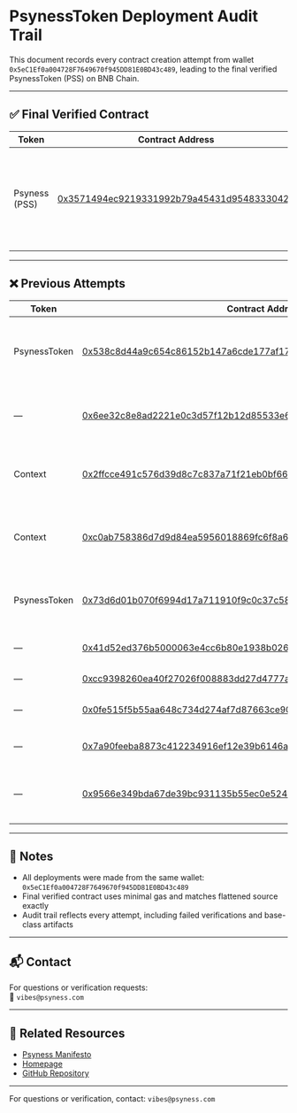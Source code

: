 # PsynessToken Deployment Audit Trail

This document records every contract creation attempt from wallet `0x5eC1Ef0a004728F7649670f945DD81E0BD43c489`, leading to the final verified PsynessToken (PSS) on BNB Chain.

---

## ✅ Final Verified Contract

| Token         | Contract Address                                                                 | Status          | Notes                                                                 |
|---------------|-----------------------------------------------------------------------------------|------------------|-----------------------------------------------------------------------|
| Psyness (PSS) | [0x3571494ec9219331992b79a45431d95483330420](https://bscscan.com/address/0x3571494ec9219331992b79a45431d95483330420) | ✅ Verified       | Final deployment with verified source, ABI exposed, token tracker active |

---

## ❌ Previous Attempts

| Token         | Contract Address                                                                 | Status          | Notes                                                                 |
|---------------|-----------------------------------------------------------------------------------|------------------|-----------------------------------------------------------------------|
| PsynessToken  | [0x538c8d44a9c654c86152b147a6cde177af175ef51488ff07c4b38b62745dceae](https://bscscan.com/address/0x538c8d44a9c654c86152b147a6cde177af175ef51488ff07c4b38b62745dceae) | ❌ Oversized      | 20× gas of final version, failed verification due to bloated bytecode |
| —             | [0x6ee32c8e8ad2221e0c3d57f12b12d85533e68cc5e2bf9797574d555e4ecf8dbd](https://bscscan.com/address/0x6ee32c8e8ad2221e0c3d57f12b12d85533e68cc5e2bf9797574d555e4ecf8dbd) | ❌ Stub            | Minimal gas, likely placeholder or failed deployment                  |
| Context       | [0x2ffcce491c576d39d8c7c837a71f21eb0bf662d0904d2ea1d895b88a89bb762e](https://bscscan.com/address/0x2ffcce491c576d39d8c7c837a71f21eb0bf662d0904d2ea1d895b88a89bb762e) | ❌ Wrong contract | Remix defaulted to OpenZeppelin’s `Context` base class                |
| Context       | [0xc0ab758386d7d9d84ea5956018869fc6f8a6088b6409e80e6e18d1851a01ce6d](https://bscscan.com/address/0xc0ab758386d7d9d84ea5956018869fc6f8a6088b6409e80e6e18d1851a01ce6d) | ❌ Duplicate       | Another `Context` deployment due to Remix artifact confusion          |
| PsynessToken  | [0x73d6d01b070f6994d17a711910f9c0c37c5838602d37a59d809901e93dd6836c](https://bscscan.com/address/0x73d6d01b070f6994d17a711910f9c0c37c5838602d37a59d809901e93dd6836c) | ❌ Bytecode mismatch | Correct name, failed verification due to artifact mismatch            |
| —             | [0x41d52ed376b5000063e4cc6b80e1938b0261ba66d43004e66e6e4252b39f6cc4](https://bscscan.com/address/0x41d52ed376b5000063e4cc6b80e1938b0261ba66d43004e66e6e4252b39f6cc4) | ❌ Not verified    | No ABI, no ERC20 interface                                            |
| —             | [0xcc9398260ea40f27026f008883dd27d4777adb0e954af46dd75d0135f6e8a091](https://bscscan.com/address/0xcc9398260ea40f27026f008883dd27d4777adb0e954af46dd75d0135f6e8a091) | ❌ Not verified    | No ERC20 metadata                                                     |
| —             | [0x0fe515f5b55aa648c734d274af7d87663ce90dfa90b6c62d70d7a093c6668e9c](https://bscscan.com/address/0x0fe515f5b55aa648c734d274af7d87663ce90dfa90b6c62d70d7a093c6668e9c) | ❌ No token logic  | Likely test or miscompiled contract                                   |
| —             | [0x7a90feeba8873c412234916ef12e39b6146aa85d05be4d6181b052c649cd53c4](https://bscscan.com/address/0x7a90feeba8873c412234916ef12e39b6146aa85d05be4d6181b052c649cd53c4) | ❌ No token logic  | No ABI, no ERC20 interface                                            |
| —             | [0x9566e349bda67de39bc931135b55ec0e5241f44e](https://bscscan.com/address/0x9566e349bda67de39bc931135b55ec0e5241f44e) | ❌ No token tracker | Unverified contract, no ERC20 metadata or activity                    |

---

## 🧠 Notes

- All deployments were made from the same wallet: `0x5eC1Ef0a004728F7649670f945DD81E0BD43c489`
- Final verified contract uses minimal gas and matches flattened source exactly
- Audit trail reflects every attempt, including failed verifications and base-class artifacts

---

## 📬 Contact

For questions or verification requests:  
📧 `vibes@psyness.com`


---

## 🔗 Related Resources

- [Psyness Manifesto](https://www.psyness.com/the-psyness-pss-manifesto-awakening-the-psyche-in-a-cyber-cosmic-age/#token-audit-trail)  
- [Homepage](https://psyness.com)  
- [GitHub Repository](https://github.com/ThePsyness/Psyness-Token)

---

For questions or verification, contact: `vibes@psyness.com`
